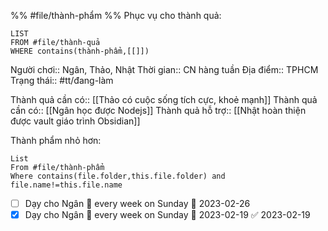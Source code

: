 %%
#file/thành-phẩm
%%
Phục vụ cho thành quả:
```dataview
LIST
FROM #file/thành-quả 
WHERE contains(thành-phẩm,[[]])
```
Người chơi:: Ngân, Thảo, Nhật
Thời gian:: CN hàng tuần
Địa điểm:: TPHCM
Trạng thái:: #tt/đang-làm 

Thành quả cần có:: [[Thảo có cuộc sống tích cực, khoẻ mạnh]]
Thành quả cần có:: [[Ngân học được Nodejs]]
Thành quả hỗ trợ:: [[Nhật hoàn thiện được vault giáo trình Obsidian]]

Thành phẩm nhỏ hơn:
```dataview
List 
From #file/thành-phẩm 
Where contains(file.folder,this.file.folder) and file.name!=this.file.name
```

- [ ] Dạy cho Ngân 🔁 every week on Sunday 🛫 2023-02-26
- [x] Dạy cho Ngân 🔁 every week on Sunday 🛫 2023-02-19 ✅ 2023-02-19